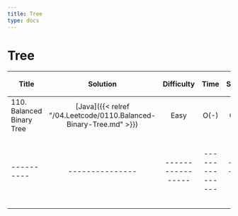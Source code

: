 ```yaml
---
title: Tree
type: docs
---
```


# Tree

| Title | Solution | Difficulty | Time | Space |收藏| 
| ----- | :--------: | :----------: | :----: | :-----: | :-----: |
|110. Balanced Binary Tree| [Java]({{< relref "/04.Leetcode/0110.Balanced-Binary-Tree.md" >}})| Easy | O(-) | O(-) ||
|----------|---------------|-----------------|---------------|-----------|--------|